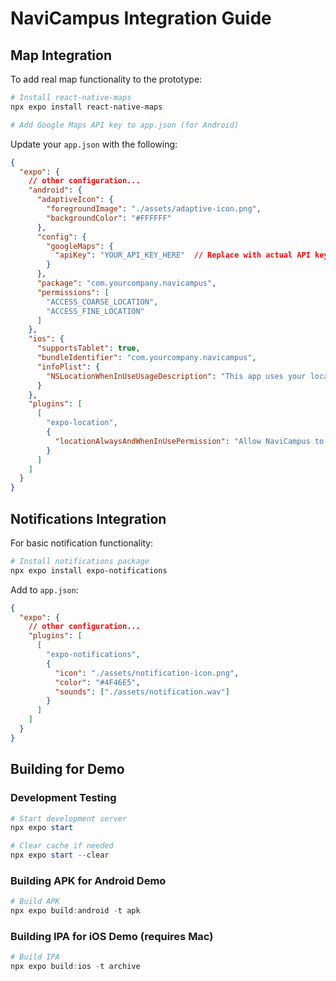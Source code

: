 # NaviCampus Integration Guide

## Map Integration

To add real map functionality to the prototype:

```powershell
# Install react-native-maps
npx expo install react-native-maps

# Add Google Maps API key to app.json (for Android)
```

Update your `app.json` with the following:

```json
{
  "expo": {
    // other configuration...
    "android": {
      "adaptiveIcon": {
        "foregroundImage": "./assets/adaptive-icon.png",
        "backgroundColor": "#FFFFFF"
      },
      "config": {
        "googleMaps": {
          "apiKey": "YOUR_API_KEY_HERE"  // Replace with actual API key
        }
      },
      "package": "com.yourcompany.navicampus",
      "permissions": [
        "ACCESS_COARSE_LOCATION",
        "ACCESS_FINE_LOCATION"
      ]
    },
    "ios": {
      "supportsTablet": true,
      "bundleIdentifier": "com.yourcompany.navicampus",
      "infoPlist": {
        "NSLocationWhenInUseUsageDescription": "This app uses your location to show your position on campus maps and provide indoor navigation assistance."
      }
    },
    "plugins": [
      [
        "expo-location",
        {
          "locationAlwaysAndWhenInUsePermission": "Allow NaviCampus to use your location for finding your way around campus."
        }
      ]
    ]
  }
}
```

## Notifications Integration

For basic notification functionality:

```powershell
# Install notifications package
npx expo install expo-notifications
```

Add to `app.json`:

```json
{
  "expo": {
    // other configuration...
    "plugins": [
      [
        "expo-notifications",
        {
          "icon": "./assets/notification-icon.png",
          "color": "#4F46E5",
          "sounds": ["./assets/notification.wav"]
        }
      ]
    ]
  }
}
```

## Building for Demo

### Development Testing

```powershell
# Start development server
npx expo start

# Clear cache if needed
npx expo start --clear
```

### Building APK for Android Demo

```powershell
# Build APK
npx expo build:android -t apk
```

### Building IPA for iOS Demo (requires Mac)

```powershell
# Build IPA
npx expo build:ios -t archive
```
